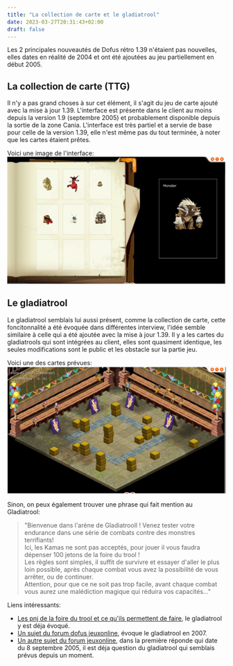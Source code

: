 ```yaml
---
title: "La collection de carte et le gladiatrool"
date: 2023-03-27T20:31:43+02:00
draft: false
---
```


Les 2 principales nouveautés de Dofus rétro 1.39 n'étaient pas nouvelles, elles dates en réalité de 2004 et ont été ajoutées au jeu partiellement en début 2005.

## La collection de carte (TTG)

Il n'y a pas grand choses à sur cet élément, il s'agit du jeu de carte ajouté avec la mise à jour 1.39. L'interface est présente dans le client au moins depuis la version 1.9 (septembre 2005) et probablement disponible depuis la sortie de la zone Cania. L'interface est très partiel et a servie de base pour celle de la version 1.39, elle n'est même pas du tout terminée, à noter que les cartes étaient prêtes.

Voici une image de l'interface:
![](images/colleccarte.jpg)




## Le gladiatrool

Le gladiatrool semblais lui aussi présent, comme la collection de carte, cette foncitonnalité a été évoquée dans différentes interview, l'idée semble similaire à celle qui a été ajoutée avec la mise à jour 1.39. 
Il y a les cartes du gladiatrools qui sont intégrées au client, elles sont quasiment identique, les seules modifications sont le public et les obstacle sur la partie jeu.

Voici une des cartes prévues:
![](images/gladiatrool.png)

Sinon, on peux également trouver une phrase qui fait mention au Gladiatrool:  

>"Bienvenue dans l\'arène de Gladiatrooll ! Venez tester votre endurance dans une série de combats contre des monstres terrifiants!  
Ici, les Kamas ne sont pas acceptés, pour jouer il vous faudra dépenser 100 jetons de la foire du trool !  
Les règles sont simples, il suffit de survivre et essayer d'aller le plus loin possible, après chaque combat vous avez la possibilité de vous arrêter, ou de continuer.  
Attention, pour que ce ne soit pas trop facile, avant chaque combat vous aurez une malédiction magique qui réduira vos capacités..."

Liens intéressants:
- [Les pnj de la foire du trool et ce qu'ils permettent de faire](https://web.archive.org/web/20230327190253/https://children-of-dofus.xooit.com/t226-La-Foire-du-Trool.htm), le gladiatrool y est déja évoqué.
- [Un sujet du forum dofus jeuxonline](https://web.archive.org/web/20230327190200/https://forums.jeuxonline.info/sujet/820394/foire-du-trool-gladiatrool), évoque le gladiatrool en 2007.
- [Un autre sujet du forum jeuxonline](https://web.archive.org/web/20230327185745/https://forums.jeuxonline.info/sujet/690771/regroupement-d-info-officielles-quoi-de-neuf-pour-la-prochaine-grosse-mise-a-jour), dans la première réponde qui date du 8 septembre 2005, il est déja question du gladiatrool qui semblais prévus depuis un moment.